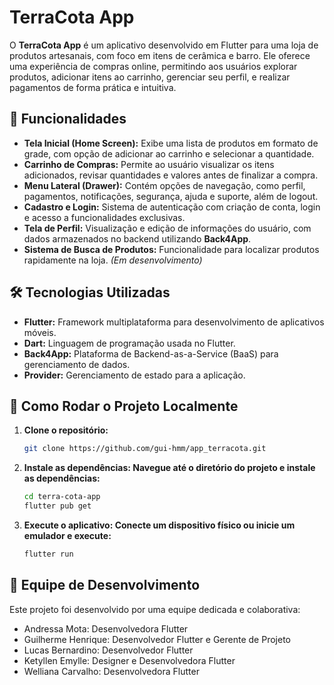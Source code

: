 # TerraCota App

O **TerraCota App** é um aplicativo desenvolvido em Flutter para uma loja de produtos artesanais, com foco em itens de cerâmica e barro. Ele oferece uma experiência de compras online, permitindo aos usuários explorar produtos, adicionar itens ao carrinho, gerenciar seu perfil, e realizar pagamentos de forma prática e intuitiva.

## 🚀 Funcionalidades

- **Tela Inicial (Home Screen):** Exibe uma lista de produtos em formato de grade, com opção de adicionar ao carrinho e selecionar a quantidade.
- **Carrinho de Compras:** Permite ao usuário visualizar os itens adicionados, revisar quantidades e valores antes de finalizar a compra.
- **Menu Lateral (Drawer):** Contém opções de navegação, como perfil, pagamentos, notificações, segurança, ajuda e suporte, além de logout.
- **Cadastro e Login:** Sistema de autenticação com criação de conta, login e acesso a funcionalidades exclusivas.
- **Tela de Perfil:** Visualização e edição de informações do usuário, com dados armazenados no backend utilizando **Back4App**.
- **Sistema de Busca de Produtos:** Funcionalidade para localizar produtos rapidamente na loja. *(Em desenvolvimento)*

## 🛠 Tecnologias Utilizadas

- **Flutter:** Framework multiplataforma para desenvolvimento de aplicativos móveis.
- **Dart:** Linguagem de programação usada no Flutter.
- **Back4App:** Plataforma de Backend-as-a-Service (BaaS) para gerenciamento de dados.
- **Provider:** Gerenciamento de estado para a aplicação.

## 📖 Como Rodar o Projeto Localmente

1. **Clone o repositório:**
   ```bash
   git clone https://github.com/gui-hmm/app_terracota.git
2. **Instale as dependências: Navegue até o diretório do projeto e instale as dependências:**

   ```bash
   cd terra-cota-app
   flutter pub get
   ```
3. **Execute o aplicativo: Conecte um dispositivo físico ou inicie um emulador e execute:**

   ```bash
   flutter run
   ```

## 👥 Equipe de Desenvolvimento

Este projeto foi desenvolvido por uma equipe dedicada e colaborativa:

- Andressa Mota: Desenvolvedora Flutter
- Guilherme Henrique: Desenvolvedor Flutter e Gerente de Projeto
- Lucas Bernardino: Desenvolvedor Flutter
- Ketyllen Emylle: Designer e Desenvolvedora Flutter
- Welliana Carvalho: Desenvolvedora Flutter